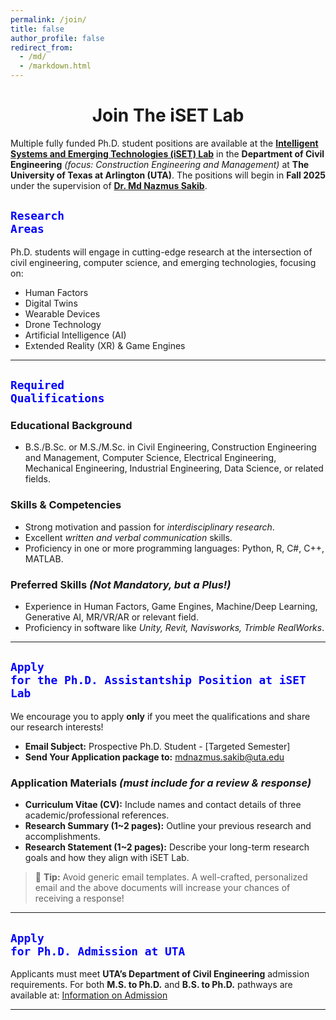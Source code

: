 ```yaml
---
permalink: /join/
title: false
author_profile: false
redirect_from: 
  - /md/
  - /markdown.html
---
```

<div align="center">
  <h1><strong>Join The iSET Lab</strong></h1>
</div>

Multiple fully funded Ph.D. student positions are available at the **[Intelligent Systems and Emerging Technologies (iSET) Lab](https://iset-lab.github.io)** in the **Department of Civil Engineering** *(focus: Construction Engineering and Management)* at **The University of Texas at Arlington (UTA)**. The positions will begin in **Fall 2025** under the supervision of **[Dr. Md Nazmus Sakib](https://www.uta.edu/academics/faculty/profile?user=mdnazmus.sakib)**.

## **<code style="color : blue">Research Areas</code>**
Ph.D. students will engage in cutting-edge research at the intersection of civil engineering, computer science, and emerging technologies, focusing on:  
- Human Factors
- Digital Twins
- Wearable Devices
- Drone Technology
- Artificial Intelligence (AI)  
- Extended Reality (XR) & Game Engines 

---

## **<code style="color : blue">Required Qualifications</code>**
### **Educational Background**  
- B.S./B.Sc. or M.S./M.Sc. in Civil Engineering, Construction Engineering and Management, Computer Science, Electrical Engineering, Mechanical Engineering, Industrial Engineering, Data Science, or related fields.  

### **Skills & Competencies**  
- Strong motivation and passion for *interdisciplinary research*.  
- Excellent *written and verbal communication* skills.  
- Proficiency in one or more programming languages: Python, R, C#, C++, MATLAB.  

### **Preferred Skills** *(Not Mandatory, but a Plus!)*  
- Experience in Human Factors, Game Engines, Machine/Deep Learning, Generative AI, MR/VR/AR or relevant field.  
- Proficiency in software like *Unity, Revit, Navisworks, Trimble RealWorks*.  

---

## **<code style="color : blue">Apply for the Ph.D. Assistantship Position at iSET Lab</code>**
We encourage you to apply **only** if you meet the qualifications and share our research interests!  
- **Email Subject:** Prospective Ph.D. Student - [Targeted Semester] <br>
- **Send Your Application package to:** [mdnazmus.sakib@uta.edu](mailto:mdnazmus.sakib@uta.edu)  

### **Application Materials** *(must include for a review & response)*  
- **Curriculum Vitae (CV):** Include names and contact details of three academic/professional references.  
- **Research Summary (1~2 pages):** Outline your previous research and accomplishments.  
- **Research Statement (1~2 pages):** Describe your long-term research goals and how they align with iSET Lab.  

> 📝 **Tip:** Avoid generic email templates. A well-crafted, personalized email and the above documents will increase your chances of receiving a response!  

---

## **<code style="color : blue">Apply for Ph.D. Admission at UTA</code>**
Applicants must meet **UTA’s Department of Civil Engineering** admission requirements. For both **M.S. to Ph.D.** and **B.S. to Ph.D.** pathways are available at: [Information on Admission](https://catalog.uta.edu/engineering/civil/graduate/#doctoraltext)  

---
